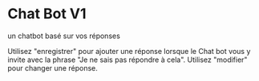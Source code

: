 
# Chat Bot V1

un chatbot basé sur vos réponses

Utilisez "enregistrer" pour ajouter une réponse lorsque le Chat bot vous y invite avec la phrase "Je ne sais pas répondre à cela".
Utilisez "modifier" pour changer une réponse.